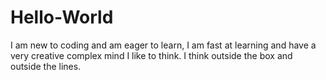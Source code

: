 # Hello-World
I am new to coding and am eager to learn, I am fast at learning and have a very creative complex mind I like to think. I think outside the box and outside the lines. 
